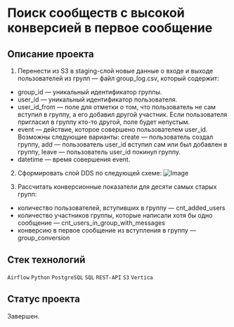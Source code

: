 # Поиск сообществ с высокой конверсией в первое сообщение

## Описание проекта

1. Перенести из S3 в staging-слой новые данные о входе и выходе пользователей из групп — файл group_log.csv, который содержит:
- group_id — уникальный идентификатор группы.
- user_id — уникальный идентификатор пользователя.
- user_id_from — поле для отметки о том, что пользователь не сам вступил в группу, а его добавил другой участник. Если пользователя пригласил в группу кто-то другой, поле будет непустым.
- event — действие, которое совершено пользователем user_id. Возможны следующие варианты: create — пользователь создал группу, add — пользователь user_id вступил сам или был добавлен в группу, leave — пользователь user_id покинул группу.
- datetime — время совершения event.

2. Сформировать слой DDS по следующей схеме:
![Image](https://github.com/beslankumykov/portfolio/assets/87646293/8227646f-7604-48dd-a2f9-d1dfe0650c4b)

3. Рассчитать конверсионные показатели для десяти самых старых групп:
- количество пользователей, вступивших в группу — cnt_added_users
- количество участников группы, которые написали хотя бы одно сообщение — cnt_users_in_group_with_messages
- конверсию в первое сообщение из вступления в группу — group_conversion

## Стек технологий

 `Airflow` `Python` `PostgreSQL` `SQL` `REST-API` `S3` `Vertica`

## Статус проекта

Завершен.
